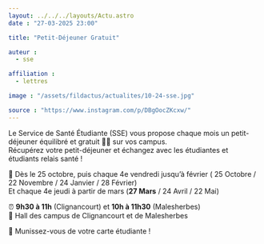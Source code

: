 ```yaml
---
layout: ../../../layouts/Actu.astro
date : "27-03-2025 23:00"

title: "Petit-Déjeuner Gratuit"

auteur :
  - sse

affiliation :
  - lettres

image : "/assets/fildactus/actualites/10-24-sse.jpg"

source : "https://www.instagram.com/p/DBgOocZKcxw/"
---
```


Le Service de Santé Étudiante (SSE) vous propose chaque mois un petit-déjeuner équilibré et gratuit 🥐🍊 sur vos campus.  
Récupérez votre petit-déjeuner et échangez avec les étudiantes et étudiants relais santé !

📆 Dès le 25 octobre, puis chaque 4e vendredi jusqu’à février ( 25 Octobre / 22 Novembre / 24 Janvier / 28 Février)  
Et chaque 4e jeudi à partir de mars (__27 Mars__ / 24 Avril / 22 Mai)

⏰ __9h30 à 11h__ (Clignancourt) et __10h à 11h30__ (Malesherbes)  
📍 Hall des campus de Clignancourt et de Malesherbes

🚨 Munissez-vous de votre carte étudiante !